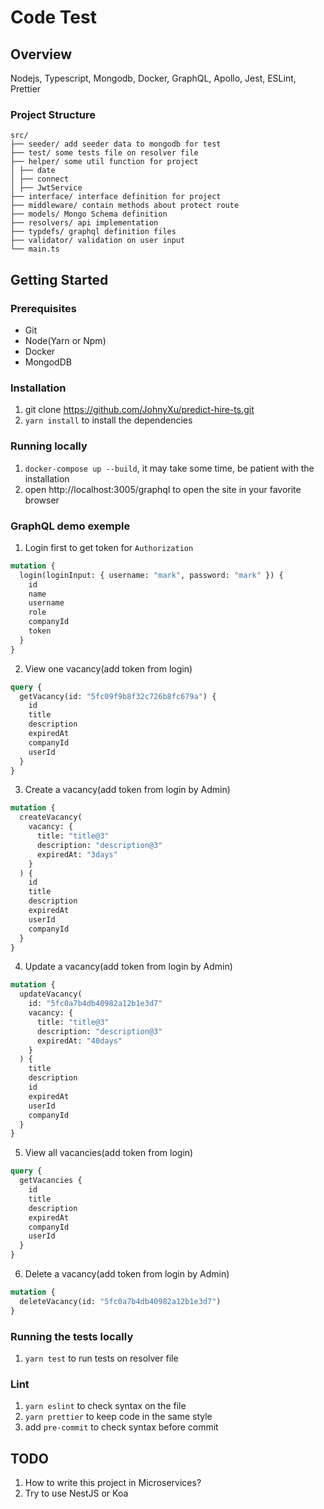 # Code Test

## Overview

Nodejs, Typescript, Mongodb, Docker, GraphQL, Apollo, Jest, ESLint, Prettier

### Project Structure

```
src/
├── seeder/ add seeder data to mongodb for test
├── test/ some tests file on resolver file
├── helper/ some util function for project
│ ├── date
│ ├── connect
│ ├── JwtService
├── interface/ interface definition for project
├── middleware/ contain methods about protect route
├── models/ Mongo Schema definition
├── resolvers/ api implementation
├── typdefs/ graphql definition files
├── validator/ validation on user input
└── main.ts
```

## Getting Started

### Prerequisites

- Git
- Node(Yarn or Npm)
- Docker
- MongodDB

### Installation

1. git clone https://github.com/JohnyXu/predict-hire-ts.git
2. `yarn install` to install the dependencies

### Running locally

1. `docker-compose up --build`, it may take some time, be patient with the installation
2. open http://localhost:3005/graphql to open the site in your favorite browser

### GraphQL demo exemple

1. Login first to get token for `Authorization`

```graphql
mutation {
  login(loginInput: { username: "mark", password: "mark" }) {
    id
    name
    username
    role
    companyId
    token
  }
}
```

2. View one vacancy(add token from login)

```graphql
query {
  getVacancy(id: "5fc09f9b8f32c726b8fc679a") {
    id
    title
    description
    expiredAt
    companyId
    userId
  }
}
```

3. Create a vacancy(add token from login by Admin)

```graphql
mutation {
  createVacancy(
    vacancy: {
      title: "title@3"
      description: "description@3"
      expiredAt: "3days"
    }
  ) {
    id
    title
    description
    expiredAt
    userId
    companyId
  }
}
```

4. Update a vacancy(add token from login by Admin)

```graphql
mutation {
  updateVacancy(
    id: "5fc0a7b4db40982a12b1e3d7"
    vacancy: {
      title: "title@3"
      description: "description@3"
      expiredAt: "40days"
    }
  ) {
    title
    description
    id
    expiredAt
    userId
    companyId
  }
}
```

5. View all vacancies(add token from login)

```graphql
query {
  getVacancies {
    id
    title
    description
    expiredAt
    companyId
    userId
  }
}
```

6. Delete a vacancy(add token from login by Admin)

```graphql
mutation {
  deleteVacancy(id: "5fc0a7b4db40982a12b1e3d7")
}
```

### Running the tests locally

1. `yarn test` to run tests on resolver file

### Lint

1. `yarn eslint` to check syntax on the file
2. `yarn prettier` to keep code in the same style
3. add `pre-commit` to check syntax before commit

## TODO

1. How to write this project in Microservices?
2. Try to use NestJS or Koa

